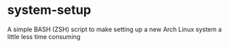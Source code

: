 # system-setup
A simple BASH (ZSH) script to make setting up a new Arch Linux system a little less time consuming
